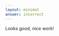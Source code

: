```yaml
---
layout: minimal
answer: incorrect
---
```


 Looks good, nice work!
<!--¡Se ve bien, buen trabajo! -->
